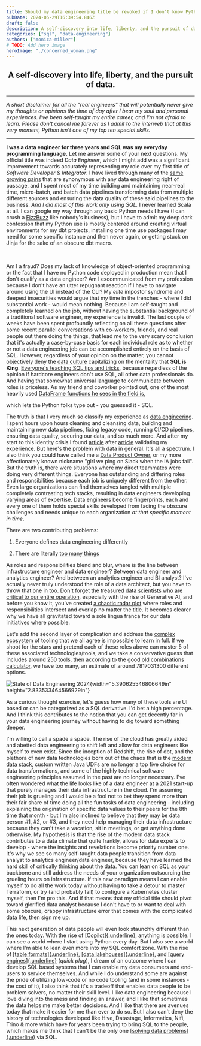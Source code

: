 ```yaml
---
title: Should my data engineering title be revoked if I don’t know Python?
pubDate: 2024-05-29T16:39:54.846Z
draft: false
description: A self-discovery into life, liberty, and the pursuit of data.
categories: ["sql", "data-engineering"]
authors: ["monica-miller"]
# TODO: Add hero image
heroImage: "./concerned_woman.png"
---
```


## <center> A self-discovery into life, liberty, and the pursuit of data.

---

_A short disclaimer for all the "real engineers" that will potentially
never give my thoughts or opinions the time of day after I bear my soul
and personal experiences. I've been self-taught my entire career, and
I'm not afraid to learn. Please don't cancel me forever as I admit to
the interweb that at this very moment, Python isn't one of my top ten
special skills._

---

**I was a data engineer for three years and SQL was my everyday
programming language.** Let me answer some of your next questions. My
official title was indeed _Data Engineer_, which I might add was a
significant improvement towards accurately representing my role over my
first title of _Software Developer & Integrator_. I have lived through
many of the [same growing
pains](https://www.starburst.io/blog/why-granularity-impacts-role-based-access-control/)
that are synonymous with any data engineering right of passage, and I
spent most of my time building and maintaining near-real time,
micro-batch, and batch data pipelines transforming data from multiple
different sources and ensuring the data quality of these said pipelines
to the business. _And I did most of this work only using SQL._ I never
learned Scala at all. I can google my way through any basic Python needs
I have (I can crush a
[FizzBuzz](https://www.geeksforgeeks.org/fizz-buzz-implementation/)
like nobody's business), but I have to admit my deep dark confession
that my Python use is mostly centered around creating virtual
environments for my dbt projects, installing one time use packages I may
need for some specific instance and then never again, or getting stuck
on Jinja for the sake of an obscure dbt macro.

<br>

Am I a fraud? Does my lack of knowledge of object-oriented programming
or the fact that I have no Python code deployed in production mean that
I don't qualify as a data engineer? Am I excommunicated from my
profession because I don't have an utter repugnant reaction if I have to
navigate around using the UI instead of the CLI? My *elite* impostor
syndrome and deepest insecurities would argue that my time in the
trenches - where I did substantial work - would mean nothing. Because I
am self-taught and completely learned on the job, without having the
substantial background of a traditional software engineer, my experience
is invalid. The last couple of weeks have been spent profoundly
reflecting on all these questions after some recent parallel
conversations with co-workers, friends, and real people out there
doing the things, that lead me to the very scary conclusion that it's
actually a case-by-case basis for each individual role as to whether or
not a data engineering job can be accomplished entirely on the basis of
SQL. However, regardless of your opinion on the matter, you cannot
objectively deny the [data culture](https://rivery.io/blog/best-data-influencers)
capitalizing on the mentality that **SQL is King**. [Everyone's
teaching SQL tips and tricks](https://dataexpert.io/),
because regardless of the opinion if hardcore engineers don't use SQL,
all other data professionals do. And having that somewhat universal
language to communicate between roles is priceless. As my friend and
coworker pointed out, one of the most heavily used  [DataFrame functions
he sees in the field is](https://lestermartin.blog/2023/09/12/pystarburst-the-dataframe-api/#or-just-run-some-sql),
<!-- .sql\(\) -->
which lets the Python folks type out - you guessed it - SQL.

The truth is that I very much so classify my experience as [data
engineering](https://medium.com/@byanalytixlabs/data-engineer-skills-101-everything-you-need-to-know-for-a-career-in-data-engineering-2381094ad405#:~:text=Maintain%20Data%20Storage%20Solutions,maintain%20robust%20data%20storage%20solutions).
I spent hours upon hours cleaning and cleansing data, building and
maintaining new data pipelines, fixing legacy code, running CI/CD
pipelines, ensuring data quality, securing our data, and so much more.
And after my start to this identity crisis I found
[article](https://www.datacamp.com/blog/how-to-become-a-data-engineer)
after
[article](https://www.altexsoft.com/blog/what-is-data-engineer-role-skills/)
validating my experience. But here's the problem with data in general.
It's all a spectrum. I also think you could have called me a [Data
Product
Owner](https://tamr.com/blog/data-product-owner-role-responsibilities),
or my more affectionately known nickname "girl we ping on Slack when the
IA jobs fail". But the truth is, there were situations where my direct
teammates were doing very different things. Everyone has outstanding and
differing roles and responsibilities because each job is uniquely
different from the other. Even large organizations can find themselves
tangled with multiple completely contrasting tech stacks, resulting in
data engineers developing varying areas of expertise. Data engineers
become fingerprints, each and every one of them holds special skills
developed from facing the obscure challenges and needs unique to each
organization _at that specific moment in time_.

There are two contributing problems:

1.  Everyone defines data engineering differently

2.  There are literally [too many
    things](https://lakefs.io/blog/the-state-of-data-engineering-2024/)

As roles and responsibilities blend and blur, where is the line between
infrastructure engineer and data engineer? Between data engineer and
analytics engineer? And between an analytics engineer and BI analyst?
I've actually never truly understood the role of a data architect, but
you have to throw that one in too. Don't forget the treasured [data
scientists who are critical to our entire
operation](https://www.youtube.com/watch?v=I9oNqDWagtM),
especially with the rise of Generative AI, and before you know it,
you've created [a chaotic radar
plot](https://coderpad.io/blog/data-science/the-differences-between-data-science-and-data-engineering-job-roles/)
where roles and responsibilities intersect and overlap no matter the
title. It becomes clearer why we have all gravitated toward a sole
lingua franca for our data initiatives where possible.

Let's add the second layer of complication and address the [complex
ecosystem](https://lakefs.io/blog/the-state-of-data-engineering-2024/)
of tooling that we all agree is impossible to learn in full. If we shoot
for the stars and pretend each of these roles above can master 5 of
these associated technologies/tools, and we take a conservative guess
that includes around 250 tools, then according to the good old
[combinations
calculator](https://www.calculatorsoup.com/calculators/discretemathematics/combinations.php?n=250&r=5&action=solve),
we have too many, an estimate of around 7817031300 different options.

![State of Data Engineering 2024](https://cdn-kfpfp.nitrocdn.com/LPJTcQItTfFXIvmLmluGDpHNkMGCVcPt/assets/images/optimized/rev-2532649/lakefs.io/wp-content/uploads/2024/05/SoDE24-state-of-data-engineering-2048x1075.png){width="5.390625546806649in"
height="2.833533464566929in"}

As a curious thought exercise, let's guess how many of these tools are
UI based or can be categorized as a SQL derivative. I'd bet a high
percentage. And I think this contributes to the notion that you can get
decently far in your data engineering journey without having to dig
toward something deeper.

I'm willing to call a spade a spade. The rise of the cloud has greatly
aided and abetted data engineering to shift left and allow for data
engineers like myself to even exist. Since the inception of Redshift,
the rise of dbt, and the plethora of new data technologies born out of
the chaos that is the [modern data
stack](https://www.getdbt.com/blog/future-of-the-modern-data-stack),
custom written Java UDFs are no longer a top five choice for data
transformations, and some of the highly technical software engineering
principles assumed in the past are no longer necessary. I've often
wondered what the life looks like of a data engineer at a 2021 start-up
that purely manages their data infrastructure in the cloud. I'm assuming
their job is grueling and I would be a fool not to bet they spend more
than their fair share of time doing all the fun tasks of data
engineering - including explaining the origination of specific data
values to their peers for the 8th time that month - but I'm also
inclined to believe that they may be data person #1, #2, or #3, and they
need help managing their data infrastructure because they can't take a
vacation, sit in meetings, or get anything done otherwise. My hypothesis
is that the rise of the modern data stack contributes to a data climate
that quite frankly, allows for data experts to develop - where the
insights and revelations become priority number one. It's why we see so
many self-taught data people transition from data analyst to analytics
engineer/data engineer, because they have learned the hard skill of
critically thinking about the data. You can lean on SQL as your backbone
and still address the needs of your organization outsourcing the
grueling hours on infrastructure. If this new paradigm means I can
enable myself to do all the work today without having to take a detour
to master Terraform, or try (and probably fail) to configure a
Kubernetes cluster myself, then I'm pro this. And if that means that my
official title should pivot toward glorified data analyst because I
don't have to or want to deal with some obscure, crappy infrastructure
error that comes with the complicated data life, then sign me up.

This next generation of data people will even look staunchly different
than the ones today. With the rise of
[[Copilot]{.underline}](https://www.microsoft.com/en-us/microsoft-copilot/?ef_id=_k_Cj0KCQjwpNuyBhCuARIsANJqL9NQpugy8zp8ifcYsPQcPb9IXo26P_s-F5hJU3Nz9punlpsiE83pzvMaAhFnEALw_wcB_k_&OCID=AIDcmm1o1fzy5i_SEM__k_Cj0KCQjwpNuyBhCuARIsANJqL9NQpugy8zp8ifcYsPQcPb9IXo26P_s-F5hJU3Nz9punlpsiE83pzvMaAhFnEALw_wcB_k_&gad_source=1&gclid=Cj0KCQjwpNuyBhCuARIsANJqL9NQpugy8zp8ifcYsPQcPb9IXo26P_s-F5hJU3Nz9punlpsiE83pzvMaAhFnEALw_wcB),
anything is possible. I can see a world where I start using Python every
day. But I also see a world where I'm able to lean even more into my SQL
comfort zone. With the rise of [[table
formats]{.underline}](https://www.youtube.com/watch?v=SQ3smAu4KWQ),
[[data
lakehouses]{.underline}](https://www.starburst.io/blog/icehouse-trino-iceberg-lakehouse/),
and [[query engines]{.underline}](https://trino.io/) (_quick plug_), I
dream of an outcome where I can develop SQL based systems that I can
enable my data consumers and end-users to service themselves. And while
I do understand some are against the pride of utilizing low-code or no
code tooling (and in some instances - the cost of it), I also think that
it's a tradeoff that enables data people to be problem solvers, no
matter their skill level. I like data engineering because I love diving
into the mess and finding an answer, and I like that sometimes the data
helps me make better decisions. And I like that there are avenues today
that make it easier for me than ever to do so. But I also can't deny the
history of technologies developed like Hive, Datastage, Informatica,
Nifi, Trino & more which have for years been trying to bring SQL to the
people, which makes me think that I can't be the only one [[solving data
problems]{.underline}](https://medium.com/@byanalytixlabs/data-engineer-skills-101-everything-you-need-to-know-for-a-career-in-data-engineering-2381094ad405#:~:text=Maintain%20Data%20Storage%20Solutions,maintain%20robust%20data%20storage%20solutions)
via SQL.
